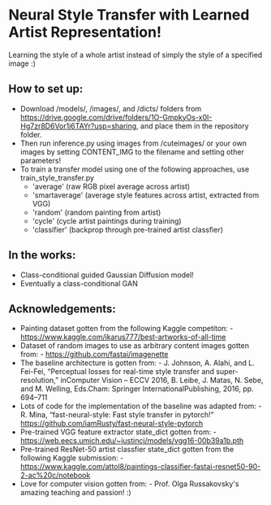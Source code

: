 # Neural Style Transfer with Learned Artist Representation!

Learning the style of a whole artist instead of simply the style of a specified image :)

## How to set up:
  - Download /models/, /images/, and /dicts/ folders from https://drive.google.com/drive/folders/1O-GmpkyOs-x0I-Hg7zr8D6Vor1j6TAYr?usp=sharing, and place them in the repository folder.
  - Then run inference.py using images from /cuteimages/ or your own images by setting CONTENT_IMG to the filename and setting other parameters! 
  - To train a transfer model using one of the following approaches, use train_style_transfer.py
     - 'average' (raw RGB pixel average across artist)    
     - 'smartaverage' (average style features across artist, extracted from VGG)     
     - 'random' (random painting from artist)             
     - 'cycle' (cycle artist paintings during training)        
     - 'classifier' (backprop through pre-trained artist classfier)
     
     
## In the works:
  - Class-conditional guided Gaussian Diffusion model! 
  - Eventually a class-conditional GAN
 
## Acknowledgements:
  - Painting dataset gotten from the following Kaggle competiton:
        - https://www.kaggle.com/ikarus777/best-artworks-of-all-time
  - Dataset of random images to use as arbitrary content images gotten from:
        - https://github.com/fastai/imagenette
  - The baseline architecture is gotten from:
        - J. Johnson, A. Alahi, and L. Fei-Fei, “Perceptual losses for real-time style transfer and super-resolution,”
          inComputer Vision – ECCV 2016, B. Leibe, J. Matas, N. Sebe, and M. Welling, Eds.Cham: Springer InternationalPublishing, 2016, pp. 694–711
  - Lots of code for the implementation of the baseline was adapted from:
        - R. Mina, “fast-neural-style: Fast style transfer in pytorch!” https://github.com/iamRusty/fast-neural-style-pytorch
  - Pre-trained VGG feature extractor state_dict gotten from:
        - https://web.eecs.umich.edu/~justincj/models/vgg16-00b39a1b.pth
  - Pre-trained ResNet-50 artist classfier state_dict gotten from the following Kaggle submission:
        - https://www.kaggle.com/attol8/paintings-classifier-fastai-resnet50-90-2-ac%20c/notebook
  - Love for computer vision gotten from:
        - Prof. Olga Russakovsky's amazing teaching and passion! :)
